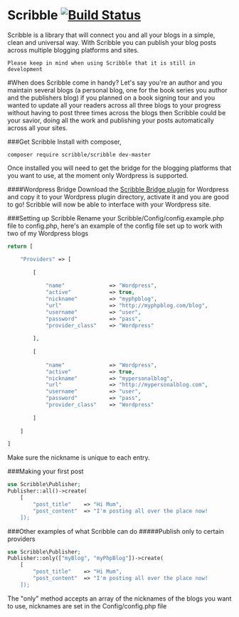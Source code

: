 # Scribble [![Build Status](https://travis-ci.org/GoScribble/Scribble.svg)](https://travis-ci.org/GoScribble/Scribble)

Scribble is a library that will connect you and all your blogs in a simple, clean and universal way. With Scribble you can publish your blog posts across multiple blogging platforms and sites.

```
Please keep in mind when using Scribble that it is still in development
```

#When does Scribble come in handy?
Let's say you're an author and you maintain several blogs (a personal blog, one for the book series you author and the publishers blog) if you planned on a book signing tour and you wanted to update all your readers across all three blogs to your progress without having to post three times across the blogs then Scribble could be your savior, doing all the work and publishing your posts automatically across all your sites.

###Get Scribble
Install with composer,
```
composer require scribble/scribble dev-master
```

Once installed you will need to get the bridge for the blogging platforms that you want to use, at the moment only Wordpress is supported.

####Wordpress Bridge
Download the <a href="https://github.com/GoScribble/WordpressBridge">Scribble Bridge plugin</a> for Wordpress and copy it to your Wordpress plugin directory, activate it and you are good to go! Scribble will now be able to interface with your Wordpress site.

###Setting up Scribble
Rename your Scribble/Config/config.example.php file to config.php, here's an example of the config file set up to work with two of my Wordpress blogs
```php
return [

    "Providers" => [
        
        [
        
            "name"              => "Wordpress",
            "active"            => true,
            "nickname"          => "myphpblog",
            "url"               => "http://myphpblog.com/blog",
            "username"          => "user",
            "password"          => "pass",
            "provider_class"    => "Wordpress"
        
        ],
        
        [
        
            "name"              => "Wordpress",
            "active"            => true,
            "nickname"          => "mypersonalblog",
            "url"               => "http://mypersonalblog.com",
            "username"          => "user",
            "password"          => "pass",
            "provider_class"    => "Wordpress"
        
        ]
    
    ]

]
```
Make sure the nickname is unique to each entry.

###Making your first post
```php
use Scribble\Publisher;
Publisher::all()->create(
    [
        "post_title"    => "Hi Mum",
        "post_content"  => "I'm posting all over the place now!
    ]);
```

###Other examples of what Scribble can do
#####Publish only to certain providers
```php
use Scribble\Publisher;
Publisher::only(["myBlog", "myPhpBlog"])->create(
    [
        "post_title"    => "Hi Mum",
        "post_content"  => "I'm posting all over the place now!
    ]);
```

The "only" method accepts an array of the nicknames of the blogs you want to  use, nicknames are set in the Config/config.php file
